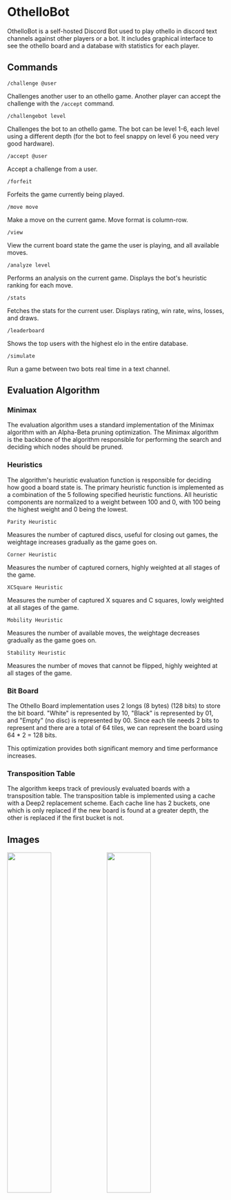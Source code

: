 # OthelloBot

OthelloBot is a self-hosted Discord Bot used to play othello in discord text channels against other players or a bot. It includes graphical interface to see the othello board and a database with statistics for each player.

## Commands

`/challenge @user`

Challenges another user to an othello game. Another player can accept the challenge with the `/accept` command.

`/challengebot level`

Challenges the bot to an othello game. The bot can be level 1-6, each level using a different depth 
(for the bot to feel snappy on level 6 you need very good hardware).

`/accept @user`

Accept a challenge from a user.

`/forfeit`

Forfeits the game currently being played.

`/move move`

Make a move on the current game. Move format is column-row.

`/view`

View the current board state the game the user is playing, and all available moves.

`/analyze level`

Performs an analysis on the current game. Displays the bot's heuristic ranking for each move.

`/stats`

Fetches the stats for the current user. Displays rating, win rate, wins, losses, and draws.

`/leaderboard`

Shows the top users with the highest elo in the entire database.

`/simulate`

Run a game between two bots real time in a text channel.

## Evaluation Algorithm

### Minimax 

The evaluation algorithm uses a standard implementation of the Minimax algorithm with an Alpha-Beta pruning optimization. The Minimax algorithm is the backbone of the algorithm responsible for performing the search and deciding which nodes should be pruned.

### Heuristics

The algorithm's heuristic evaluation function is responsible for deciding how good a board state is. The primary heuristic function is implemented as a combination of the 5 following specified heuristic functions.
All heuristic components are normalized to a weight between 100 and 0, with 100 being the highest weight and 0 being the lowest.

`Parity Heuristic` 

Measures the number of captured discs, useful for closing out games, the weightage increases gradually as the game goes on.

`Corner Heuristic` 

Measures the number of captured corners, highly weighted at all stages of the game.

`XCSquare Heuristic` 

Measures the number of captured X squares and C squares, lowly weighted at all stages of the game.

`Mobility Heuristic` 

Measures the number of available moves, the weightage decreases gradually as the game goes on.

`Stability Heuristic` 

Measures the number of moves that cannot be flipped, highly weighted at all stages of the game.

### Bit Board

The Othello Board implementation uses 2 longs (8 bytes) (128 bits) to store the bit board. "White" is represented by 10, "Black" is represented by 01, and "Empty" (no disc) is represented by 00. Since each tile needs 2 bits to represent and there are a total of 64 tiles, we can represent the board using 64 * 2 = 128 bits. 

This optimization provides both significant memory and time performance increases.

### Transposition Table

The algorithm keeps track of previously evaluated boards with a transposition table. The transposition table is implemented using a cache with a Deep2 replacement scheme.
Each cache line has 2 buckets, one which is only replaced if the new board is found at a greater depth, the other is replaced if the first bucket is not.

## Images

<img src="https://github.com/JosephPrichard/OthelloBot/assets/58538077/0096a164-cfb9-44a1-be89-30896e93f0ff" width="45%" height="45%">
<img src="https://github.com/JosephPrichard/OthelloBot/assets/58538077/c53ecbc3-800b-4767-8553-498f9c529874" width="45%" height="45%">

